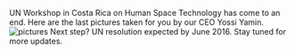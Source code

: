 UN Workshop in Costa Rica on Human Space Technology has come to an end. Here are the last pictures taken for you by our CEO Yossi Yamin.
![pictures](https://image-store.slidesharecdn.com/f6c3764b-5304-40b3-a567-c1fdcd87a891-original.jpeg)
Next step? UN resolution expected by June 2016. Stay tuned for more updates.
